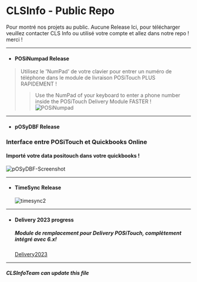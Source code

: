 # CLSInfo - Public Repo 
Pour montré nos projets au public. Aucune Release Ici, pour télécharger veuillez contacter CLS Info ou utilisé votre compte et allez dans notre repo ! merci !

---
+ #### POSiNumpad Release
> Utilisez le 'NumPad' de votre clavier pour entrer un numéro de téléphone dans le module de livraison POSiTouch PLUS RAPIDEMENT !
>> Use the NumPad of your keyboard to enter a phone number inside the POSiTouch Delivery Module FASTER ! 
  ![POSiNumpad](https://github.com/CLS-Info/CLS-Public/assets/22131318/2448b827-b8be-4467-b1d8-94d33335b413)
---
+ #### pOSyDBF Release
### Interface entre POSiTouch et Quickbooks Online 
#### Importé votre data positouch dans votre quickbooks !  
  ![pOSyDBF-Screenshot](https://github.com/CLS-Info/CLS-Public/assets/22131318/0fc87e3f-0652-4cef-ac45-4db7c0cd4216)

---
+ #### TimeSync Release
  ![timesync2](https://github.com/CLS-Info/CLS-Public/assets/22131318/f3c3f5fd-c389-439c-9758-9a7ba2e6cd3c)
---

+ #### Delivery 2023 progress
  ##### Module de remplacement pour Delivery POSiTouch, complètement intégré avec 6.x! 
  [Delivery2023](https://drive.google.com/file/d/1_p35Z2FUCodTKDoxNxzVSwEXe4GibWJN/view)
---

##### CLSInfoTeam can update this file
